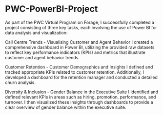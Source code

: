 # PWC-PowerBI-Project

As part of the PWC Virtual Program on Forage, I successfully completed a project consisting of three key tasks, each involving the use of Power BI for data analysis and visualization:

Call Centre Trends - Visualising Customer and Agent Behavior
I created a comprehensive dashboard in Power BI, utilizing the provided raw datasets to reflect key performance indicators (KPIs) and metrics that illustrate customer and agent behavior trends.

Customer Retention - Customer Demographics and Insights
I defined and tracked appropriate KPIs related to customer retention. Additionally, I developed a dashboard for the retention manager and conducted a detailed churn analysis.

Diversity & Inclusion - Gender Balance in the Executive Suite
I identified and defined relevant KPIs in areas such as hiring, promotion, performance, and turnover. I then visualized these insights through dashboards to provide a clear overview of gender balance within the executive suite.
